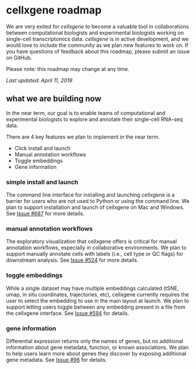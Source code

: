 # cellxgene roadmap

We are very exited for _cellxgene_ to become a valuable tool in collaborations
between computational biologists and experimental biologists working on
single-cell transcriptomics data. _cellxgene_ is in active development, and we
would love to include the community as we plan new features to work on. If you
have questions of feedback about this roadmap, please submit an issue on
GitHub.

Please note: this roadmap may change at any time.

*Last updated: April 11, 2019*

## what we are building now

In the near term, our goal is to enable teams of computational and experimental
biologists to explore and annotate their single-cell RNA-seq data.

There are 4 key features we plan to implement in the near term.

- Click install and launch
- Manual annotation workflows
- Toggle embeddings
- Gene information

### simple install and launch

The command line interface for installing and launching cellxgene is a barrier
for users who are not used to Python or using the command line. We plan to
support installation and launch of cellxgene on Mac and Windows. See
[Issue #687](https://github.com/chanzuckerberg/cellxgene/issues/687) for more details.

### manual annotation workflows

The exploratory visualization that cellxgene offers is critical for manual
annotation workflows, especially in collaborative environments. We plan to
support manually annotate cells with labels (i.e., cell type or QC flags) for
downstream analysis. See [Issue #524](https://github.com/chanzuckerberg/cellxgene/issues/524)
for more details.

### toggle embeddings

While a single dataset may have multiple embeddings calculated (tSNE, umap, in
situ coordinates, trajectories, etc), cellxgene currently requires the user to select the
embedding to use in the main layout at launch. We plan to support letting users
toggle between any embedding present in a file from the cellxgene interface.
See [Issue #594](https://github.com/chanzuckerberg/cellxgene/issues/594) for details.

### gene information

Differential expression returns only the names of genes, but no additional information
about gene metadata, function, or known associations. We plan to help users learn
more about genes they discover by exposing additional gene metadata. See
[Issue #96](https://github.com/chanzuckerberg/cellxgene/issues/96) for details.
